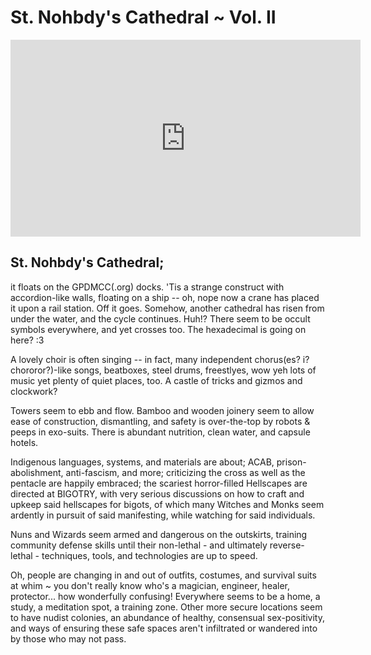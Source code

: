 # St. Nohbdy's Cathedral ~ Vol. II

<iframe width="560" height="315" src="https://www.youtube.com/embed/bahbjHNuBjo?si=ilBEJPB-_tffR89M" title="YouTube video player" frameborder="0" allow="accelerometer; autoplay; clipboard-write; encrypted-media; gyroscope; picture-in-picture; web-share" referrerpolicy="strict-origin-when-cross-origin" allowfullscreen></iframe>

## St. Nohbdy's Cathedral;
it floats on the GPDMCC(.org) docks. 'Tis a strange construct with accordion-like walls, floating on a ship -- oh, nope now a crane has placed it upon a rail station. Off it goes. Somehow, another cathedral has risen from under the water, and the cycle continues. Huh!? There seem to be occult symbols everywhere, and yet crosses too. The hexadecimal is going on here? :3

A lovely choir is often singing -- in fact, many independent chorus(es? i? chororor?)-like songs, beatboxes, steel drums, freestlyes, wow yeh lots of music yet plenty of quiet places, too. A castle of tricks and gizmos and clockwork?

Towers seem to ebb and flow. Bamboo and wooden joinery seem to allow ease of construction, dismantling, and safety is over-the-top by robots & peeps in exo-suits. There is abundant nutrition, clean water, and capsule hotels.

Indigenous languages, systems, and materials are about; ACAB, prison-abolishment, anti-fascism, and more; criticizing the cross as well as the pentacle are happily embraced; the scariest horror-filled Hellscapes are directed at BIGOTRY, with very serious discussions on how to craft and upkeep said hellscapes for bigots, of which many Witches and Monks seem ardently in pursuit of said manifesting, while watching for said individuals.

Nuns and Wizards seem armed and dangerous on the outskirts, training community defense skills until their non-lethal - and ultimately reverse-lethal - techniques, tools, and technologies are up to speed.

Oh, people are changing in and out of outfits, costumes, and survival suits at whim ~ you don't really know who's a magician, engineer, healer, protector... how wonderfully confusing!
Everywhere seems to be a home, a study, a meditation spot, a training zone. Other more secure locations seem to have nudist colonies, an abundance of healthy, consensual sex-positivity, and ways of ensuring these safe spaces aren't infiltrated or wandered into by those who may not pass.
